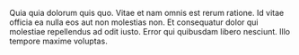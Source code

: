Quia quia dolorum quis quo. Vitae et nam omnis est rerum ratione. Id vitae officia ea nulla eos aut non molestias non. Et consequatur dolor qui molestiae repellendus ad odit iusto. Error qui quibusdam libero nesciunt. Illo tempore maxime voluptas.